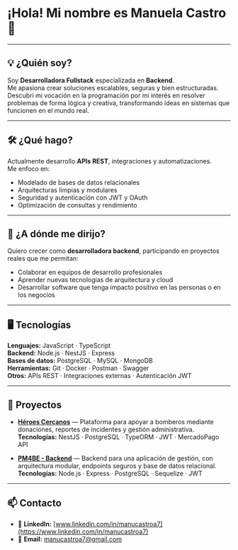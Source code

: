 # ¡Hola! Mi nombre es Manuela Castro 👋

---

## 💡 ¿Quién soy?
Soy **Desarrolladora Fullstack** especializada en **Backend**.  
Me apasiona crear soluciones escalables, seguras y bien estructuradas.  
Descubrí mi vocación en la programación por mi interés en resolver problemas de forma lógica y creativa, transformando ideas en sistemas que funcionen en el mundo real.

---

## 🛠 ¿Qué hago?
Actualmente desarrollo **APIs REST**, integraciones y automatizaciones.  
Me enfoco en:
- Modelado de bases de datos relacionales
- Arquitecturas limpias y modulares
- Seguridad y autenticación con JWT y OAuth
- Optimización de consultas y rendimiento

---

## 🚀 ¿A dónde me dirijo?
Quiero crecer como **desarrolladora backend**, participando en proyectos reales que me permitan:
- Colaborar en equipos de desarrollo profesionales
- Aprender nuevas tecnologías de arquitectura y cloud
- Desarrollar software que tenga impacto positivo en las personas o en los negocios

---

## 🖥 Tecnologías
**Lenguajes:** JavaScript · TypeScript  
**Backend:** Node.js · NestJS · Express  
**Bases de datos:** PostgreSQL · MySQL · MongoDB  
**Herramientas:** Git · Docker · Postman · Swagger  
**Otros:** APIs REST · Integraciones externas · Autenticación JWT

---

## 📂 Proyectos

- [**Héroes Cercanos**](https://github.com/HeroesCercanos) — Plataforma para apoyar a bomberos mediante donaciones, reportes de incidentes y gestión administrativa.  
  **Tecnologías:** NestJS · PostgreSQL · TypeORM · JWT · MercadoPago API

- [**PM4BE - Backend**](https://github.com/pi-rym/PM4BE-manucastroa7) — Backend para una aplicación de gestión, con arquitectura modular, endpoints seguros y base de datos relacional.  
  **Tecnologías:** Node.js · Express · PostgreSQL · Sequelize · JWT

---

## 📫 Contacto
- 💼 **LinkedIn:** [www.linkedin.com/in/manucastroa7](https://www.linkedin.com/in/manucastroa7)  
- 📧 **Email:** manucastroa7@gmail.com
